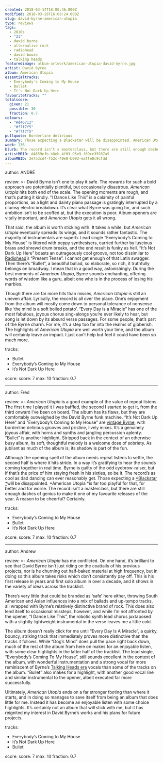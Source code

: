 ```yaml
---
created: 2018-03-14T18:00:46.000Z
modified: 2018-03-28T16:08:24.000Z
slug: david-byrne-american-utopia
type: reviews
tags:
  - 2010s
  - "21"
  - david byrne
  - alternative rock
  - radiohead
  - david bowie
  - talking heads
featuredimage: album-artwork/american-utopia-david-byrne.jpg
artist: David Byrne
album: American Utopia
essentialtracks:
  - Everybody's Coming to My House
  - Bullet
  - It's Not Dark Up Here
favouritetracks: ""
totalscore:
  given: 21
  possible: 30
  fraction: 0.7
colours:
  - "#d46713"
  - "#f7f7f5"
  - "#f7f7f5"
pullquote: Borderline delirious
summary: Those expecting a Blackstar will be disappointed. American Utopia is far too playful for that, for better and for worse. The record isn’t a masterclass, but there are still enough dashes of genius to make it one of the stronger releases of the year.
week: 136
blurb: The record isn’t a masterclass, but there are still enough dashes of genius and genuine fun to make it one of the strongest releases of the year.
artistMBID: d4659efb-b8eb-4f03-95e9-f69ce35967a9
albumMBID: 3e7a3cd4-fb2c-40e8-b093-eaffe8c9cfdd
---
```

author: ANDRÉ

review: >-
  David Byrne isn’t one to play it safe. The rewards for such a bold approach are potentially plentiful, but occasionally disastrous. *American Utopia* hits both end of the scale. The opening moments are rough, and that’s putting it kindly. “I Dance Like This” is a calamity of painful proportions, as a light and dainty piano passage is gratingly interrupted by a clumsy electro breakdown. It’s clear what Byrne was going for, and such ambition isn’t to be scoffed at, but the execution is poor. Album openers are vitally important, and *American Utopia* gets it all wrong.

  That said, the album is worth sticking with. It takes a while, but *American Utopia* eventually spreads its wings, and it sounds rather fantastic. The majority of instrumentals are superb. Lead single “Everybody’s Coming to My House” is littered with peppy synthesisers, carried further by luscious brass and shrewd drum breaks, and the end result is funky as hell. “It’s Not Dark Up Here” boasts an outrageously cool groove, not too dissimilar to [Radiohead](/reviews/radiohead-a-moon-shaped-pool/)’s “Present Tense”. I cannot get enough of that Latin swagger. Then there’s “Bullet”, a beautiful ballad, so elaborate, so rich, it truthfully belongs on broadway. I mean that in a good way, astonishingly. During the best moments of *American Utopia*, Byrne sounds enchanting, offering words of wisdom like a guru, albeit one who is in the process of losing his marbles.

  Though there are far more hits than misses, *American Utopia* is still an uneven affair. Lyrically, the record is all over the place. One’s enjoyment from the album will mostly come down to personal tolerance of nonsense like ‘the mind is a soft boiled potato’. “Every Day is a Miracle” has one of the most fabulous, joyous chorus sing-alongs you’re ever likely to hear, but song is let down by its absurd verse passages. For some people, that’s part of the Byrne charm. For me, it’s a step too far into the realms of gibberish. The highlights of *American Utopia* are well worth your time, and the album will certainly leave an impact. I just can’t help but feel it could have been so much more.

tracks:
  - Bullet
  - ­­Everybody’s Coming to My House
  - ­­It’s Not Dark Up Here

score:
  score: 7
  max: 10
  fraction: 0.7

---
author: Fred

review: >-
  *American Utopia* is a good example of the value of repeat listens. The first time I played it I was baffled, the second I started to get it, from the third onward I’ve been on board. The album has its flaws, but they are comfortably outweighed by the David Byrne funk machine. “It’s Not Dark Up Here” and “Everybody’s Coming to My House” are [vintage Byrne](/reviews/talking-heads-remain-in-light/), with borderline delirious grooves and pristine, lively mixes. It’s a genuinely joyous affair, with horns and synths and jangling percussion aplenty. “Bullet” is another highlight. Stripped back in the context of an otherwise busy album, its soft, thoughtful melody is a welcome dose of sobriety. As jubilant as much of the album is, its shadow is part of the fun.

  Although the opening spell of the album needs repeat listens to settle, the second half is where it hits stride. In a way it’s gratifying to hear the sounds coming together in real time. Byrne is guilty of the odd eyebrow-raiser, but if that’s the price of him staying fresh in his sixties, so be it. The record’s as cool as dad dancing can ever reasonably get. Those expecting a [*Blackstar *](/reviews/david-bowie-blackstar/)will be disappointed. *American Utopia *is far too playful for that, for better and for worse. The record isn’t a masterclass, but there are still enough dashes of genius to make it one of my favourite releases of the year. A reason to be cheerful? Certainly.

tracks:
  - Everybody’s Coming to My House
  - ­­Bullet
  - ­­It’s Not Dark Up Here

score:
  score: 7
  max: 10
  fraction: 0.7

---
author: Andrew

review: >-
  *American Utopia* has me conflicted. On one hand, it’s brilliant to see that David Byrne isn’t just riding on the coattails of his previous projects, nor is he churning out half-baked material at high frequency, but in doing so this album takes risks which don’t consistently pay off. This is his first release in years and first solo album in over a decade, and it shows in the variety of ideas across the tracklist. 
  
  There’s very little that could be branded as ‘safe’ here either, throwing South American and Asian influences into a mix of ballads and up-tempo tracks, all wrapped with Byrne’s relatively distinctive brand of rock. This does also lend itself to occasional missteps, however, and while I’m not affronted by the opener, “I Dance Like This”, the robotic synth lead chorus juxtaposed with a slightly lightweight instrumental in the verse leaves me a little cold.

  The album doesn’t really click for me until “Every Day Is A Miracle”, a quirky, bouncy, striking track that immediately proves more distinctive than the tracks it follows. While “Dog’s Mind” does pull the pace right back down, much of the rest of the album from here on makes for an enjoyable listen, with some clear highlights in the latter half of the tracklist. The lead single, “Everybody’s Coming To My House”, still sounds excellent in the context of the album, with wonderful instrumentation and a strong vocal far more reminiscent of Byrne’s [Talking Heads era](/reviews/talking-heads-remain-in-light/) vocals than some of the tracks on the album. “Bullet” also makes for a highlight, with another good vocal line and similar instrumental to the opener, albeit executed far more successfully.

  Ultimately, *American Utopia* ends on a far stronger footing than where it starts, and in doing so manages to save itself from being an album that does little for me. Instead it has become an enjoyable listen with some choice highlights. It’s certainly not an album that will stick with me, but it has reignited my interest in David Byrne’s works and his plans for future projects.

tracks:
  - Everybody’s Coming to My House
  - ­­It’s Not Dark Up Here
  - ­­Bullet

score:
  score: 7
  max: 10
  fraction: 0.7
